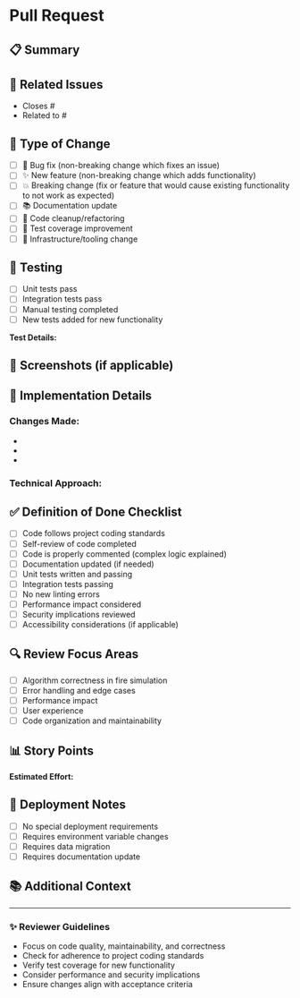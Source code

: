 # Pull Request

## 📋 Summary
<!-- Brief description of what this PR accomplishes -->

## 🔗 Related Issues
<!-- Link to related issues using keywords like "Closes #123" or "Refs #456" -->
- Closes #
- Related to #

## 🎯 Type of Change
<!-- Check all that apply -->
- [ ] 🐛 Bug fix (non-breaking change which fixes an issue)
- [ ] ✨ New feature (non-breaking change which adds functionality)
- [ ] 💥 Breaking change (fix or feature that would cause existing functionality to not work as expected)
- [ ] 📚 Documentation update
- [ ] 🧹 Code cleanup/refactoring
- [ ] 🧪 Test coverage improvement
- [ ] 🔧 Infrastructure/tooling change

## 🧪 Testing
<!-- Describe how this change has been tested -->
- [ ] Unit tests pass
- [ ] Integration tests pass
- [ ] Manual testing completed
- [ ] New tests added for new functionality

**Test Details:**
<!-- Describe specific testing performed -->

## 📸 Screenshots (if applicable)
<!-- Add screenshots for UI changes -->

## 📝 Implementation Details
<!-- Technical details about the implementation -->

### Changes Made:
- 
- 
- 

### Technical Approach:
<!-- Explain key technical decisions -->

## ✅ Definition of Done Checklist
- [ ] Code follows project coding standards
- [ ] Self-review of code completed
- [ ] Code is properly commented (complex logic explained)
- [ ] Documentation updated (if needed)
- [ ] Unit tests written and passing
- [ ] Integration tests passing
- [ ] No new linting errors
- [ ] Performance impact considered
- [ ] Security implications reviewed
- [ ] Accessibility considerations (if applicable)

## 🔍 Review Focus Areas
<!-- Guide reviewers to specific areas that need attention -->
- [ ] Algorithm correctness in fire simulation
- [ ] Error handling and edge cases
- [ ] Performance impact
- [ ] User experience
- [ ] Code organization and maintainability

## 📊 Story Points
**Estimated Effort:** <!-- e.g., 3 story points -->

## 🚀 Deployment Notes
<!-- Any special deployment considerations -->
- [ ] No special deployment requirements
- [ ] Requires environment variable changes
- [ ] Requires data migration
- [ ] Requires documentation update

## 📚 Additional Context
<!-- Any additional context or notes for reviewers -->

---

### ✨ Reviewer Guidelines
- Focus on code quality, maintainability, and correctness
- Check for adherence to project coding standards
- Verify test coverage for new functionality
- Consider performance and security implications
- Ensure changes align with acceptance criteria